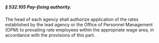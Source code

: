##### § 532.105 Pay-fixing authority. #####

The head of each agency shall authorize application of the rates established by the lead agency or the Office of Personnel Management (OPM) to prevailing rate employees within the appropriate wage area, in accordance with the provisions of this part.
